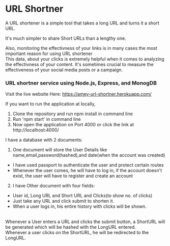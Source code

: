 # URL Shortner
A URL shortener is a simple tool that takes a long URL and turns it a short URL.

It's much simpler to share Short URLs than a lengthy one.

Also, monitoring the effectivness of your links is in many cases the most important reason for using URL shortener
<br/>This data, about your clicks is extremely helpful when it comes to analyzing the effectivness of your content.
It's sometimes crucial to measure the effectiveness of your social media posts or a campaign.
### URL shortner service using Node.js, Express, and MonogDB


Visit the live website Here:
https://amey-url-shortner.herokuapp.com/

If you want to run the application at locally,
1. Clone the repository and run npm install in command line
2. Run 'npm start' in command line
3. Now open the application on Port 4000 or click the link at http://localhost:4000/

I have a database with 2 documents:
1. One document will store the User Details like name,email,password(hashed),and date(when the account was created)
* I have used passport to authenticate the user and protect certain routes
* Whenever the user comes, he will have to log in, if the account doesn't exist, the user will have to register and create an account

2. I have Other document with four fields:
* User id, Long URL and Short URL and Clicks(to show no. of clicks) 
* Just take any URL and click submit to shorten it.
* When a user logs in, his entire history with clicks will be shown.


<br> Whenever a User enters a URL and clicks the submit button, a ShortURL will be generated which will be hashed with the LongURL entered.
<br> Whenever a user clicks on the ShortURL, he will be redirected to the LongURL. 
